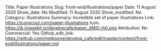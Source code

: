Title: Paper Illustrations
Slug: front-end/illustrations/paper
Date: 11 August 2020
Show_date: No
Modified: 11 August 2020
Show_modified: No
Category: illustrations
Summary: Incredible set of paper illustrations
Link: https://iconscout.com/paper-illustrations
Icon: https://ik.imagekit.io/developcafe/paper_itMjD-ih0.png
Attribution: No
Commercial: Yes
Github_edit_link: https://github.com/melboone/develop_cafe/edit/master/content/front-end/illustrations/paper.md